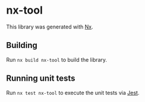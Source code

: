 # nx-tool

This library was generated with [Nx](https://nx.dev).

## Building

Run `nx build nx-tool` to build the library.

## Running unit tests

Run `nx test nx-tool` to execute the unit tests via [Jest](https://jestjs.io).
